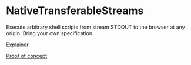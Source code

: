 # NativeTransferableStreams
Execute arbitrary shell scripts from stream STDOUT to the browser at any origin. Bring your own specification.

[Explainer](https://github.com/guest271314/NativeTransferableStreams/blob/main/Explainer.md)

[Proof of concept](https://github.com/guest271314/NativeTransferableStreams/blob/main/NativeTransferableStreams_ProofOfConcept.webm)
